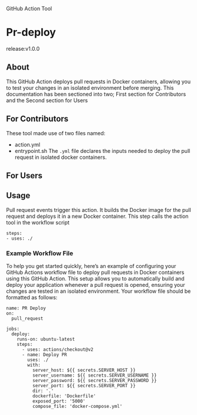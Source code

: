  GitHub Action Tool
 # Pr-deploy
release:v1.0.0

## About
This GitHub Action deploys pull requests in Docker containers, allowing you to test your changes in an isolated environment before merging. This documentation has been sectioned into two; First section for Contributors and the Second section for Users

**For Contributors**
----------------------------------------------------------------------------------------------------------------------
These tool made use of two files named:
- action.yml
- entrypoint.sh
The `.yml` file declares the inputs needed to deploy the pull request in isolated docker containers. 

 
 
**For Users**
------------------------------------------------------------------------------------------------------------------
## Usage
Pull request events trigger this action. It builds the Docker image for the pull request and deploys it in a new Docker container. This step calls the action tool in the workflow script
```
steps:
- uses: ./
```

### Example Workflow File
To help you get started quickly, here’s an example of configuring your GitHub Actions workflow file to deploy pull requests in Docker containers using this GitHub Action. This setup allows you to automatically build and deploy your application whenever a pull request is opened, ensuring your changes are tested in an isolated environment.
Your workflow file should be formatted as follows:
```
name: PR Deploy
on:
  pull_request

jobs:
  deploy:
    runs-on: ubuntu-latest
    steps:
      - uses: actions/checkout@v2
      - name: Deploy PR
        uses: ./
        with:
          server_host: ${{ secrets.SERVER_HOST }}
          server_username: ${{ secrets.SERVER_USERNAME }}
          server_password: ${{ secrets.SERVER_PASSWORD }}
          server_port: ${{ secrets.SERVER_PORT }}
          dir: '.'
          dockerfile: 'Dockerfile'
          exposed_port: '5000'
          compose_file: 'docker-compose.yml'
```
